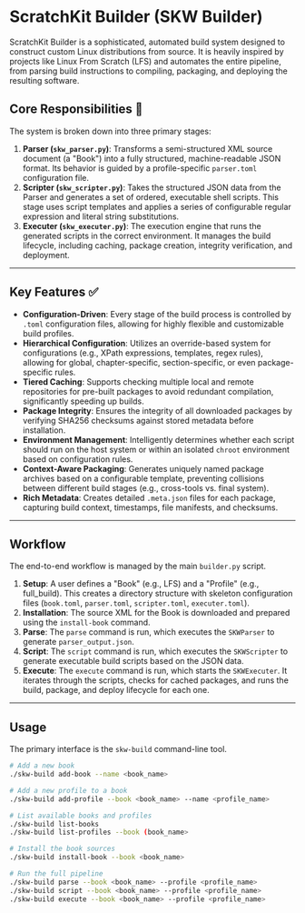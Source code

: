 # ScratchKit Builder (SKW Builder)

ScratchKit Builder is a sophisticated, automated build system designed to construct custom Linux distributions from source. It is heavily inspired by projects like Linux From Scratch (LFS) and automates the entire pipeline, from parsing build instructions to compiling, packaging, and deploying the resulting software.

## Core Responsibilities 🎯

The system is broken down into three primary stages:

1.  **Parser (`skw_parser.py`)**: Transforms a semi-structured XML source document (a "Book") into a fully structured, machine-readable JSON format. Its behavior is guided by a profile-specific `parser.toml` configuration file.
2.  **Scripter (`skw_scripter.py`)**: Takes the structured JSON data from the Parser and generates a set of ordered, executable shell scripts. This stage uses script templates and applies a series of configurable regular expression and literal string substitutions.
3.  **Executer (`skw_executer.py`)**: The execution engine that runs the generated scripts in the correct environment. It manages the build lifecycle, including caching, package creation, integrity verification, and deployment.

---

## Key Features ✅

* **Configuration-Driven**: Every stage of the build process is controlled by `.toml` configuration files, allowing for highly flexible and customizable build profiles.
* **Hierarchical Configuration**: Utilizes an override-based system for configurations (e.g., XPath expressions, templates, regex rules), allowing for global, chapter-specific, section-specific, or even package-specific rules.
* **Tiered Caching**: Supports checking multiple local and remote repositories for pre-built packages to avoid redundant compilation, significantly speeding up builds.
* **Package Integrity**: Ensures the integrity of all downloaded packages by verifying SHA256 checksums against stored metadata before installation.
* **Environment Management**: Intelligently determines whether each script should run on the host system or within an isolated `chroot` environment based on configuration rules.
* **Context-Aware Packaging**: Generates uniquely named package archives based on a configurable template, preventing collisions between different build stages (e.g., cross-tools vs. final system).
* **Rich Metadata**: Creates detailed `.meta.json` files for each package, capturing build context, timestamps, file manifests, and checksums.

---

## Workflow

The end-to-end workflow is managed by the main `builder.py` script.

1.  **Setup**: A user defines a "Book" (e.g., LFS) and a "Profile" (e.g., full_build). This creates a directory structure with skeleton configuration files (`book.toml`, `parser.toml`, `scripter.toml`, `executer.toml`).
2.  **Installation**: The source XML for the Book is downloaded and prepared using the `install-book` command.
3.  **Parse**: The `parse` command is run, which executes the `SKWParser` to generate `parser_output.json`.
4.  **Script**: The `script` command is run, which executes the `SKWScripter` to generate executable build scripts based on the JSON data.
5.  **Execute**: The `execute` command is run, which starts the `SKWExecuter`. It iterates through the scripts, checks for cached packages, and runs the build, package, and deploy lifecycle for each one.

---

## Usage

The primary interface is the `skw-build` command-line tool.

```bash
# Add a new book
./skw-build add-book --name <book_name>

# Add a new profile to a book
./skw-build add-profile --book <book_name> --name <profile_name>

# List available books and profiles
./skw-build list-books
./skw-build list-profiles --book (book_name>

# Install the book sources
./skw-build install-book --book <book_name>

# Run the full pipeline
./skw-build parse --book <book_name> --profile <profile_name>
./skw-build script --book <book_name> --profile <profile_name>
./skw-build execute --book <book_name> --profile <profile_name>

